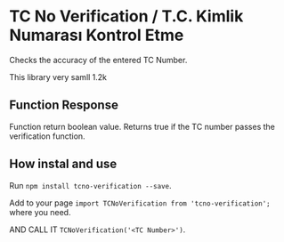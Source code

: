 # TC No Verification / T.C. Kimlik Numarası Kontrol Etme

Checks the accuracy of the entered TC Number.

This library very samll 1.2k

## Function Response

Function return boolean value. Returns true if the TC number passes the verification function.

## How instal and use

Run `npm install tcno-verification --save`.

Add to your page `import TCNoVerification from 'tcno-verification';` where you need.

AND CALL IT `TCNoVerification('<TC Number>')`.

